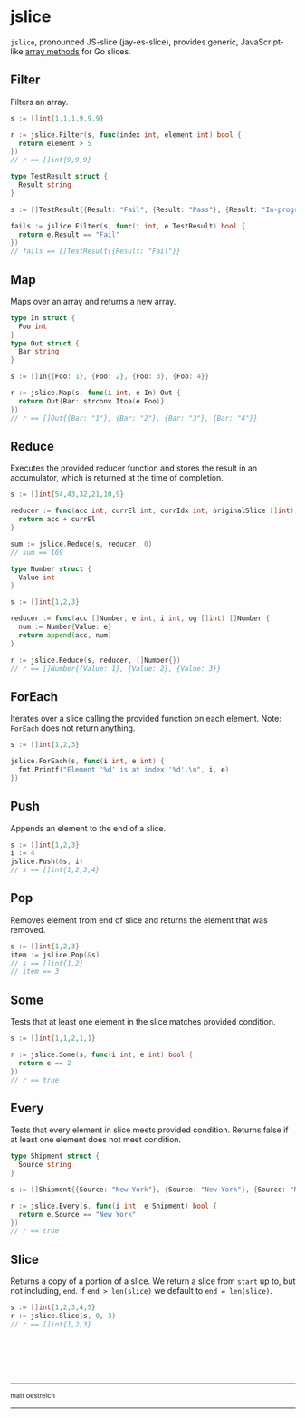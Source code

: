# jslice

`jslice`, pronounced JS-slice (jay-es-slice), provides generic, JavaScript-like [array methods](https://developer.mozilla.org/en-US/docs/Web/JavaScript/Reference/Global_Objects/Array#instance_methods) for Go slices.

## Filter

Filters an array.

```go
s := []int{1,1,1,9,9,9}

r := jslice.Filter(s, func(index int, element int) bool {
  return element > 5
})
// r == []int{9,9,9}
```

```go
type TestResult struct {
  Result string 
}

s := []TestResult{{Result: "Fail", {Result: "Pass"}, {Result: "In-progress"}}}

fails := jslice.Filter(s, func(i int, e TestResult) bool {
  return e.Result == "Fail"
})
// fails == []TestResult{{Result: "Fail"}}
```

## Map

Maps over an array and returns a new array.

```go
type In struct {
  Foo int
}
type Out struct {
  Bar string
}

s := []In{{Foo: 1}, {Foo: 2}, {Foo: 3}, {Foo: 4}}

r := jslice.Map(s, func(i int, e In) Out {
  return Out{Bar: strconv.Itoa(e.Foo)}
})
// r == []Out{{Bar: "1"}, {Bar: "2"}, {Bar: "3"}, {Bar: "4"}}
```

## Reduce

Executes the provided reducer function and stores the result in an accumulator, which is returned at the time of completion.

```go
s := []int{54,43,32,21,10,9}

reducer := func(acc int, currEl int, currIdx int, originalSlice []int) int {
  return acc + currEl
}

sum := jslice.Reduce(s, reducer, 0)
// sum == 169
```

```go
type Number struct {
  Value int
}

s := []int{1,2,3}

reducer := func(acc []Number, e int, i int, og []int) []Number {
  num := Number{Value: e}
  return append(acc, num)
}

r := jslice.Reduce(s, reducer, []Number{})
// r == []Number{{Value: 1}, {Value: 2}, {Value: 3}}
```

## ForEach

Iterates over a slice calling the provided function on each element. Note: `ForEach` does not return anything.

```go
s := []int{1,2,3}

jslice.ForEach(s, func(i int, e int) {
  fmt.Printf("Element '%d' is at index '%d'.\n", i, e)
})
```

## Push

Appends an element to the end of a slice.

```go
s := []int{1,2,3}
i := 4
jslice.Push(&s, i)
// s == []int{1,2,3,4}
```

## Pop

Removes element from end of slice and returns the element that was removed.

```go
s := []int{1,2,3}
item := jslice.Pop(&s)
// s == []int{1,2}
// item == 3
```

## Some

Tests that at least one element in the slice matches provided condition.

```go
s := []int{1,1,2,1,1}

r := jslice.Some(s, func(i int, e int) bool {
  return e == 2
})
// r == true
```

## Every

Tests that every element in slice meets provided condition. Returns false if at least one element does not meet condition.

```go
type Shipment struct {
  Source string
}

s := []Shipment{{Source: "New York"}, {Source: "New York"}, {Source: "New York"}}

r := jslice.Every(s, func(i int, e Shipment) bool {
  return e.Source == "New York"
})
// r == true
```

## Slice

Returns a copy of a portion of a slice. We return a slice from `start` up to, but not including, `end`. If `end > len(slice)` we default to `end = len(slice)`. 

```go
s := []int{1,2,3,4,5}
r := jslice.Slice(s, 0, 3)
// r == []int{1,2,3}
```

<br />
<br />
<br />
<br />

------

<footer>
<small>matt oestreich</small>
</footer>

----